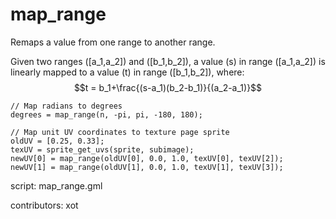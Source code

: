 map_range
=========

Remaps a value from one range to another range.

Given two ranges \([a_1,a_2]\) and \([b_1,b_2]\), a
value \(s\) in range \([a_1,a_2]\) is linearly mapped
to a value \(t\) in range \([b_1,b_2]\), where:
$$t = b_1+\frac{(s-a_1)(b_2-b_1)}{(a_2-a_1)}$$

```
// Map radians to degrees
degrees = map_range(n, -pi, pi, -180, 180);

// Map unit UV coordinates to texture page sprite
oldUV = [0.25, 0.33];
texUV = sprite_get_uvs(sprite, subimage);
newUV[0] = map_range(oldUV[0], 0.0, 1.0, texUV[0], texUV[2]);
newUV[1] = map_range(oldUV[1], 0.0, 1.0, texUV[1], texUV[3]);
```

script: map_range.gml

contributors: xot
